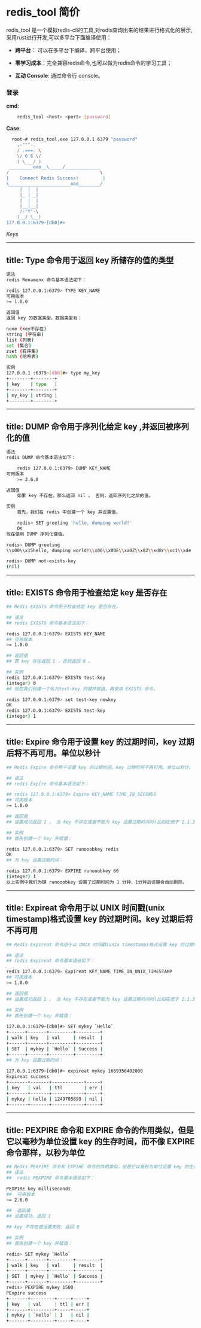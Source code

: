 # redis_tool 简价

redis_tool 是一个模拟redis-cli的工具,对redis查询出来的结果进行格式化的展示,采用rust进行开发,可以多平台下面编译使用：

- **跨平台**： 可以在多平台下编译，跨平台使用；

- **零学习成本**：完全兼容redis命令,也可以做为redis命令的学习工具；

- **互动 Console**: 通过命令行 console。 


### 登录
**cmd**: 
```bash
    redis_tool <host> <port> [password]
```
 
**Case**:
```bash
  root~# redis_tool.exe 127.0.0.1 6379 "password"
    .-"""-.
    / .===. \
    \/ 6 6 \/
    ( \___/ )
 _________ooo__\_____/_____________
/                                  \
|    Connect Redis Success!         |
\_______________________ooo________/
     |  |  |
     |_ | _|
     |  |  |
     |__|__|
     /-'Y'-\
    (__/ \__)
127.0.0.1:6379~[db0]#>
```
*Keys* 

---
title: Type 命令用于返回 key 所储存的值的类型
---

```bash
语法
redis Renamenx 命令基本语法如下：

redis 127.0.0.1:6379> TYPE KEY_NAME 
可用版本
>= 1.0.0

返回值
返回 key 的数据类型，数据类型有：

none (key不存在)
string (字符串)
list (列表)
set (集合)
zset (有序集)
hash (哈希表)

实例
127.0.0.1 :6379~[db0]#> type my_key
+--------+--------+
| key    | type   |        
+--------+--------+        
| my_key | string |        
+--------+--------+
```
---
title: DUMP 命令用于序列化给定 key ,并返回被序列化的值
---
```bash
语法
redis DUMP 命令基本语法如下：

    redis 127.0.0.1:6379> DUMP KEY_NAME
可用版本
    >= 2.6.0

返回值
    如果 key 不存在，那么返回 nil 。 否则，返回序列化之后的值。

实例
    首先，我们在 redis 中创建一个 key 并设置值。

    redis> SET greeting 'hello, dumping world!'
    OK
现在使用 DUMP 序列化键值。

redis> DUMP greeting
\\x00\\x15hello, dumping world!\\x06\\x00E\\xa0Z\\x82\\xd8r\\xc1\\xde

redis> DUMP not-exists-key
(nil)
```
---
title: EXISTS 命令用于检查给定 key 是否存在
---
```bash
## Redis EXISTS 命令用于检查给定 key 是否存在。

## 语法
## redis EXISTS 命令基本语法如下：

redis 127.0.0.1:6379> EXISTS KEY_NAME
## 可用版本
>= 1.0.0

## 返回值
## 若 key 存在返回 1 ，否则返回 0 。

## 实例
redis 127.0.0.1:6379> EXISTS test-key
(integer) 0
## 现在我们创建一个名为test-key 的键并赋值，再使用 EXISTS 命令。

redis 127.0.0.1:6379> set test-key newkey
OK
redis 127.0.0.1:6379> EXISTS test-key
(integer) 1
```

---
title: Expire 命令用于设置 key 的过期时间，key 过期后将不再可用。单位以秒计
---
```bash
## Redis Expire 命令用于设置 key 的过期时间，key 过期后将不再可用。单位以秒计。

## 语法
## redis Expire 命令基本语法如下：

## redis 127.0.0.1:6379> Expire KEY_NAME TIME_IN_SECONDS
## 可用版本
>= 1.0.0

## 返回值
## 设置成功返回 1 。 当 key 不存在或者不能为 key 设置过期时间时(比如在低于 2.1.3 版本的 Redis 中你尝试更新 key 的过期时间)返回 0 。

## 实例
## 首先创建一个 key 并赋值：

redis 127.0.0.1:6379> SET runooobkey redis
OK
## 为 key 设置过期时间：

redis 127.0.0.1:6379> EXPIRE runooobkey 60
(integer) 1
以上实例中我们为键 runooobkey 设置了过期时间为 1 分钟，1分钟后该键会自动删除。
```
---
title: Expireat 命令用于以 UNIX 时间戳(unix timestamp)格式设置 key 的过期时间。key 过期后将不再可用
---
```bash
## Redis Expireat 命令用于以 UNIX 时间戳(unix timestamp)格式设置 key 的过期时间。key 过期后将不再可用。

## 语法
## redis Expireat 命令基本语法如下：

redis 127.0.0.1:6379> Expireat KEY_NAME TIME_IN_UNIX_TIMESTAMP
## 可用版本
>= 1.0.0

## 返回值
## 设置成功返回 1 。 当 key 不存在或者不能为 key 设置过期时间时(比如在低于 2.1.3 版本的 Redis 中你尝试更新 key 的过期时间)返回 0 。

## 实例
## 首先创建一个 key 并赋值：
    
127.0.0.1:6379~[db0]#> SET mykey `Hello`
+------+-------+---------+---------+
| walk | key   | val     | result  |
+------+-------+---------+---------+
| SET  | mykey | `Hello` | Success |
+------+-------+---------+---------+
## 为 key 设置过期时间：
    
127.0.0.1:6379~[db0]#> expireat mykey 1669356402000
Expireat success
+-------+-------+------------+-----+
| key   | val   | ttl        | err |
+-------+-------+------------+-----+
| mykey | hello | 1249705899 | nil |
+-------+-------+------------+-----+
```

---
title: PEXPIRE 命令和 EXPIRE 命令的作用类似，但是它以毫秒为单位设置 key 的生存时间，而不像 EXPIRE 命令那样，以秒为单位
---
```bash
## Redis PEXPIRE 命令和 EXPIRE 命令的作用类似，但是它以毫秒为单位设置 key 的生存时间，而不像 EXPIRE 命令那样，以秒为单位。
## 语法
##  redis PEXPIRE 命令基本语法如下：

PEXPIRE key milliseconds
##  可用版本
>= 2.6.0

##  返回值
## 设置成功，返回 1

## key 不存在或设置失败，返回 0

## 实例
## 首先创建一个 key 并赋值：

redis> SET mykey `Hello`
+------+-------+---------+---------+
| walk | key   | val     | result  |
+------+-------+---------+---------+
| SET  | mykey | `Hello` | Success |
+------+-------+---------+---------+
redis> PEXPIRE mykey 1500
PExpire success
+-------+---------+-----+-----+
| key   | val     | ttl | err |
+-------+---------+-----+-----+
| mykey | `Hello` | 1   | nil |
+-------+---------+-----+-----+
```

